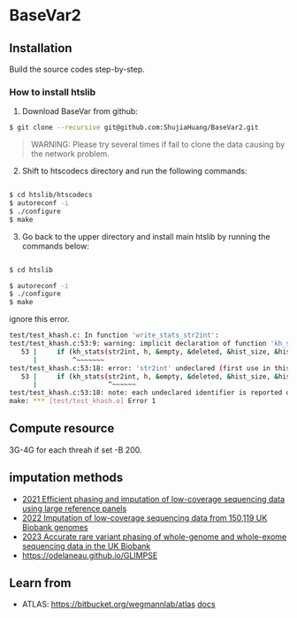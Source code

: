 BaseVar2
========


## Installation

Build the source codes step-by-step.


### How to install htslib

1. Download BaseVar from github:

```bash
$ git clone --recursive git@github.com:ShujiaHuang/BaseVar2.git
```

> WARNING: Please try several times if fail to clone the data causing by 
> the network problem.


2. Shift to htscodecs directory and run the following commands: 

```bash

$ cd htslib/htscodecs
$ autoreconf -i
$ ./configure
$ make

```



3. Go back to the upper directory and install main htslib by running the commands below:

```bash

$ cd htslib

$ autoreconf -i
$ ./configure
$ make

```

ignore this error.

```bash
test/test_khash.c: In function 'write_stats_str2int':
test/test_khash.c:53:9: warning: implicit declaration of function 'kh_stats' [-Wimplicit-function-declaration]
   53 |     if (kh_stats(str2int, h, &empty, &deleted, &hist_size, &hist) == 0) {
      |         ^~~~~~~~
test/test_khash.c:53:18: error: 'str2int' undeclared (first use in this function)
   53 |     if (kh_stats(str2int, h, &empty, &deleted, &hist_size, &hist) == 0) {
      |                  ^~~~~~~
test/test_khash.c:53:18: note: each undeclared identifier is reported only once for each function it appears in
make: *** [test/test_khash.o] Error 1
```


Compute resource
----------------

3G-4G for each threah if set -B 200.







imputation methods
------------------

- [2021 Efficient phasing and imputation of low-coverage sequencing data using large reference panels](https://www.nature.com/articles/s41588-020-00756-0)
- [2022 Imputation of low-coverage sequencing data from 150,119 UK Biobank genomes](https://www.nature.com/articles/s41588-023-01438-3)
- [2023 Accurate rare variant phasing of whole-genome and whole-exome sequencing data in the UK Biobank](https://www.nature.com/articles/s41588-023-01415-w)
- <https://odelaneau.github.io/GLIMPSE>

Learn from
----------

- ATLAS: <https://bitbucket.org/wegmannlab/atlas>  [docs](https://atlaswiki.netlify.app/)
